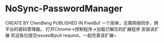 # NoSync-PasswordManager
 CREATE BY  ChenBeng  PUBLISHED IN FreeBuf
 一个简单，无需网络同步，跨平台的密码管理器。
 打开Chrome->控制程序->加载已解压的扩展程序 安装该扩展
 欢迎各位提交issues和pull request。一起完善该扩展~
